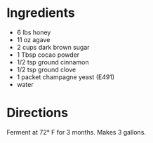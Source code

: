 # Ingredients #

* 6 lbs honey
* 11 oz agave
* 2 cups dark brown sugar
* 1 Tbsp cocao powder
* 1/2 tsp ground cinnamon
* 1/2 tsp ground clove
* 1 packet champagne yeast (E491)
* water

# Directions #

Ferment at 72° F for 3 months.
Makes 3 gallons.
